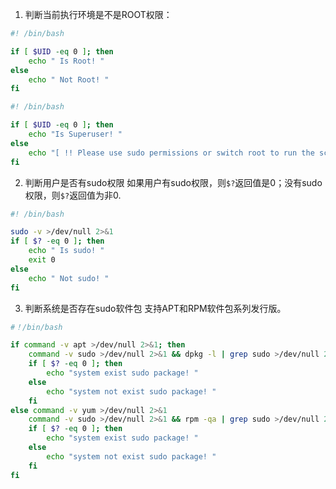 1. 判断当前执行环境是不是ROOT权限：
```bash
#! /bin/bash

if [ $UID -eq 0 ]; then
    echo " Is Root! "
else
    echo " Not Root! "
fi
```
```bash
#! /bin/bash

if [ $UID -eq 0 ]; then
    echo "Is Superuser! "
else
    echo "[ !! Please use sudo permissions or switch root to run the script !! ]"
fi
```
2. 判断用户是否有sudo权限
如果用户有sudo权限，则`$?`返回值是0；没有sudo权限，则`$?`返回值为非0.
```bash
#! /bin/bash

sudo -v >/dev/null 2>&1
if [ $? -eq 0 ]; then
    echo " Is sudo! "
    exit 0
else
    echo " Not sudo! "
fi
```

3. 判断系统是否存在sudo软件包
   支持APT和RPM软件包系列发行版。
```bash
#！/bin/bash

if command -v apt >/dev/null 2>&1; then
    command -v sudo >/dev/null 2>&1 && dpkg -l | grep sudo >/dev/null 2>&1
    if [ $? -eq 0 ]; then 
        echo "system exist sudo package! "
    else
        echo "system not exist sudo package! "
    fi
else command -v yum >/dev/null 2>&1
    command -v sudo >/dev/null 2>&1 && rpm -qa | grep sudo >/dev/null 2>&1
    if [ $? -eq 0 ]; then 
        echo "system exist sudo package! "
    else
        echo "system not exist sudo package! "
    fi
fi
```